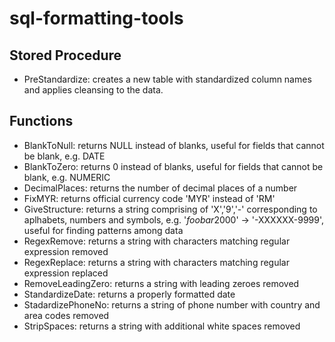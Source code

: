 # sql-formatting-tools

## Stored Procedure
* PreStandardize: creates a new table with standardized column names and applies cleansing to the data.

## Functions
* BlankToNull: returns NULL instead of blanks, useful for fields that cannot be blank, e.g. DATE
* BlankToZero: returns 0 instead of blanks, useful for fields that cannot be blank, e.g. NUMERIC
* DecimalPlaces: returns the number of decimal places of a number
* FixMYR: returns official currency code 'MYR' instead of 'RM'
* GiveStructure: returns a string comprising of 'X','9','-' corresponding to aplhabets, numbers and symbols, e.g. '$foobar$2000' -> '-XXXXXX-9999', useful for finding patterns among data
* RegexRemove: returns a string with characters matching regular expression removed
* RegexReplace: returns a string with characters matching regular expression replaced
* RemoveLeadingZero: returns a string with leading zeroes removed
* StandardizeDate: returns a properly formatted date 
* StadardizePhoneNo: returns a string of phone number with country and area codes removed
* StripSpaces: returns a string with additional white spaces removed
